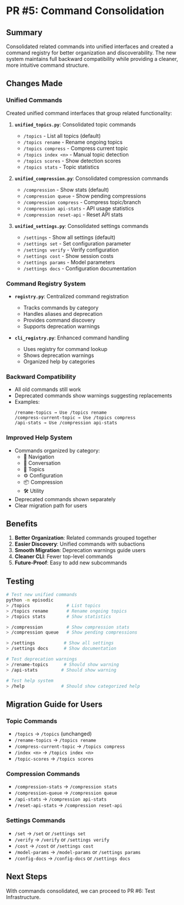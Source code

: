 # PR #5: Command Consolidation

## Summary
Consolidated related commands into unified interfaces and created a command registry for better organization and discoverability. The new system maintains full backward compatibility while providing a cleaner, more intuitive command structure.

## Changes Made

### Unified Commands
Created unified command interfaces that group related functionality:

1. **`unified_topics.py`**: Consolidated topic commands
   - `/topics` - List all topics (default)
   - `/topics rename` - Rename ongoing topics
   - `/topics compress` - Compress current topic
   - `/topics index <n>` - Manual topic detection
   - `/topics scores` - Show detection scores
   - `/topics stats` - Topic statistics

2. **`unified_compression.py`**: Consolidated compression commands
   - `/compression` - Show stats (default)
   - `/compression queue` - Show pending compressions
   - `/compression compress` - Compress topic/branch
   - `/compression api-stats` - API usage statistics
   - `/compression reset-api` - Reset API stats

3. **`unified_settings.py`**: Consolidated settings commands
   - `/settings` - Show all settings (default)
   - `/settings set` - Set configuration parameter
   - `/settings verify` - Verify configuration
   - `/settings cost` - Show session costs
   - `/settings params` - Model parameters
   - `/settings docs` - Configuration documentation

### Command Registry System
- **`registry.py`**: Centralized command registration
  - Tracks commands by category
  - Handles aliases and deprecation
  - Provides command discovery
  - Supports deprecation warnings

- **`cli_registry.py`**: Enhanced command handling
  - Uses registry for command lookup
  - Shows deprecation warnings
  - Organized help by categories

### Backward Compatibility
- All old commands still work
- Deprecated commands show warnings suggesting replacements
- Examples:
  ```
  /rename-topics → Use /topics rename
  /compress-current-topic → Use /topics compress
  /api-stats → Use /compression api-stats
  ```

### Improved Help System
- Commands organized by category:
  - 🧭 Navigation
  - 💬 Conversation
  - 📑 Topics
  - ⚙️ Configuration
  - 📦 Compression
  - 🛠️ Utility
- Deprecated commands shown separately
- Clear migration path for users

## Benefits
1. **Better Organization**: Related commands grouped together
2. **Easier Discovery**: Unified commands with subactions
3. **Smooth Migration**: Deprecation warnings guide users
4. **Cleaner CLI**: Fewer top-level commands
5. **Future-Proof**: Easy to add new subcommands

## Testing
```bash
# Test new unified commands
python -m episodic
> /topics              # List topics
> /topics rename       # Rename ongoing topics
> /topics stats        # Show statistics

> /compression         # Show compression stats
> /compression queue   # Show pending compressions

> /settings           # Show all settings
> /settings docs      # Show documentation

# Test deprecation warnings
> /rename-topics      # Should show warning
> /api-stats         # Should show warning

# Test help system
> /help              # Should show categorized help
```

## Migration Guide for Users

### Topic Commands
- `/topics` → `/topics` (unchanged)
- `/rename-topics` → `/topics rename`
- `/compress-current-topic` → `/topics compress`
- `/index <n>` → `/topics index <n>`
- `/topic-scores` → `/topics scores`

### Compression Commands
- `/compression-stats` → `/compression stats`
- `/compression-queue` → `/compression queue`
- `/api-stats` → `/compression api-stats`
- `/reset-api-stats` → `/compression reset-api`

### Settings Commands
- `/set` → `/set` or `/settings set`
- `/verify` → `/verify` or `/settings verify`
- `/cost` → `/cost` or `/settings cost`
- `/model-params` → `/model-params` or `/settings params`
- `/config-docs` → `/config-docs` or `/settings docs`

## Next Steps
With commands consolidated, we can proceed to PR #6: Test Infrastructure.